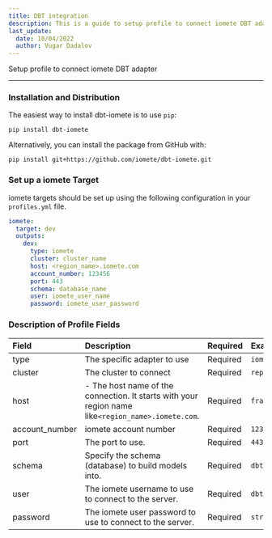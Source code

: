 ```yaml
---
title: DBT integration
description: This is a guide to setup profile to connect iomete DBT adapter
last_update:
  date: 10/04/2022
  author: Vugar Dadalov
---
```


Setup profile to connect iomete DBT adapter
___

### Installation and Distribution

The easiest way to install dbt-iomete is to use `pip`:

```shell
pip install dbt-iomete
```

Alternatively, you can install the package from GitHub with:

```text
pip install git+https://github.com/iomete/dbt-iomete.git
```

### Set up a iomete Target​

iomete targets should be set up using the following configuration in your `profiles.yml` file.

```yaml
iomete:
  target: dev
  outputs:
    dev:
      type: iomete
      cluster: cluster_name
      host: <region_name>.iomete.com
      account_number: 123456
      port: 443
      schema: database_name
      user: iomete_user_name
      password: iomete_user_password
```



### Description of Profile Fields

| Field          | Description                                                                                        | Required | Example                |
| :------------- | :------------------------------------------------------------------------------------------------- | :------- | :--------------------- |
| type           | The specific adapter to use                                                                        | Required | `iomete`               |
| cluster        | The cluster to connect                                                                             | Required | `reporting`            |
| host           | - The host name of the connection. It starts with your region name like`<region_name>.iomete.com`. | Required | `frankfurt.iomete.com` |
| account_number | iomete account number                                                                              | Required | `123456`               |
| port           | The port to use.                                                                                   | Required | `443`                  |
| schema         | Specify the schema (database) to build models into.                                                | Required | `dbt_finance`          |
| user           | The iomete username to use to connect to the server.                                               | Required | `dbt_user`             |
| password       | The iomete user password to use to connect to the server.                                          | Required | `strong_password`      |